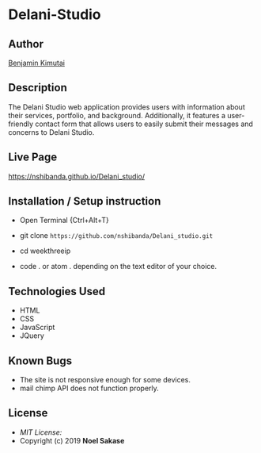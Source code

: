 # Delani-Studio

## Author

[Benjamin Kimutai]( https://github.com/nshibanda)

## Description

The Delani Studio web application provides users with information about their services, portfolio, and background. Additionally, it features a user-friendly contact form that allows users to easily submit their messages and concerns to Delani Studio.

## Live Page 
https://nshibanda.github.io/Delani_studio/ 

## Installation / Setup instruction
* Open Terminal {Ctrl+Alt+T}

* git clone ```https://github.com/nshibanda/Delani_studio.git```

* cd weekthreeip

* code . or atom . depending on the text editor of your choice.

## Technologies Used

* HTML
* CSS
* JavaScript
* JQuery

## Known Bugs
* The site is not responsive enough for some devices. 
* mail chimp API does not function properly.

## License
* *MIT License:*
* Copyright (c) 2019 **Noel Sakase**
